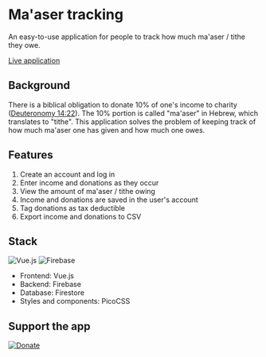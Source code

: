# Ma'aser tracking

An easy-to-use application for people to track how much ma'aser / tithe they owe.

[Live application](https://maaser.money)

## Background
There is a biblical obligation to donate 10% of one's income to charity ([Deuteronomy 14:22](https://www.sefaria.org/Deuteronomy.14.22?lang=en&with=all&lang2=en)). The 10% portion is called "ma'aser" in Hebrew, which translates to "tithe". This application solves the problem of keeping track of how much ma'aser one has given and how much one owes.

## Features
1. Create an account and log in
2. Enter income and donations as they occur
3. View the amount of ma'aser / tithe owing
4. Income and donations are saved in the user's account
5. Tag donations as tax deductible
5. Export income and donations to CSV

## Stack
![Vue.js](https://img.shields.io/badge/vuejs-%2335495e.svg?style=for-the-badge&logo=vuedotjs&logoColor=%234FC08D)
 ![Firebase](https://img.shields.io/badge/Firebase-039BE5?style=for-the-badge&logo=Firebase&logoColor=orange)

- Frontend: Vue.js
- Backend: Firebase
- Database: Firestore
- Styles and components: PicoCSS

## Support the app
[![Donate](https://img.shields.io/badge/Donate-Support_the_app-green)](https://donate.stripe.com/00g3g17T3ge58lG4gh)
